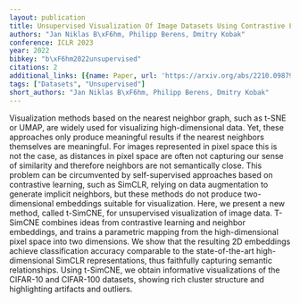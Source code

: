 ```yaml
---
layout: publication
title: Unsupervised Visualization Of Image Datasets Using Contrastive Learning
authors: "Jan Niklas B\xF6hm, Philipp Berens, Dmitry Kobak"
conference: ICLR 2023
year: 2022
bibkey: "b\xF6hm2022unsupervised"
citations: 2
additional_links: [{name: Paper, url: 'https://arxiv.org/abs/2210.09879'}]
tags: ["Datasets", "Unsupervised"]
short_authors: "Jan Niklas B\xF6hm, Philipp Berens, Dmitry Kobak"
---
```

Visualization methods based on the nearest neighbor graph, such as t-SNE or
UMAP, are widely used for visualizing high-dimensional data. Yet, these
approaches only produce meaningful results if the nearest neighbors themselves
are meaningful. For images represented in pixel space this is not the case, as
distances in pixel space are often not capturing our sense of similarity and
therefore neighbors are not semantically close. This problem can be
circumvented by self-supervised approaches based on contrastive learning, such
as SimCLR, relying on data augmentation to generate implicit neighbors, but
these methods do not produce two-dimensional embeddings suitable for
visualization. Here, we present a new method, called t-SimCNE, for unsupervised
visualization of image data. T-SimCNE combines ideas from contrastive learning
and neighbor embeddings, and trains a parametric mapping from the
high-dimensional pixel space into two dimensions. We show that the resulting 2D
embeddings achieve classification accuracy comparable to the state-of-the-art
high-dimensional SimCLR representations, thus faithfully capturing semantic
relationships. Using t-SimCNE, we obtain informative visualizations of the
CIFAR-10 and CIFAR-100 datasets, showing rich cluster structure and
highlighting artifacts and outliers.